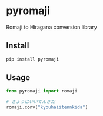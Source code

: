 # pyromaji
Romaji to Hiragana conversion library

## Install
```bash
pip install pyromaji
```

## Usage
```python
from pyromaji import romaji

# きょうはいいてんきだ
romaji.conv("kyouhaiitennkida")
```
